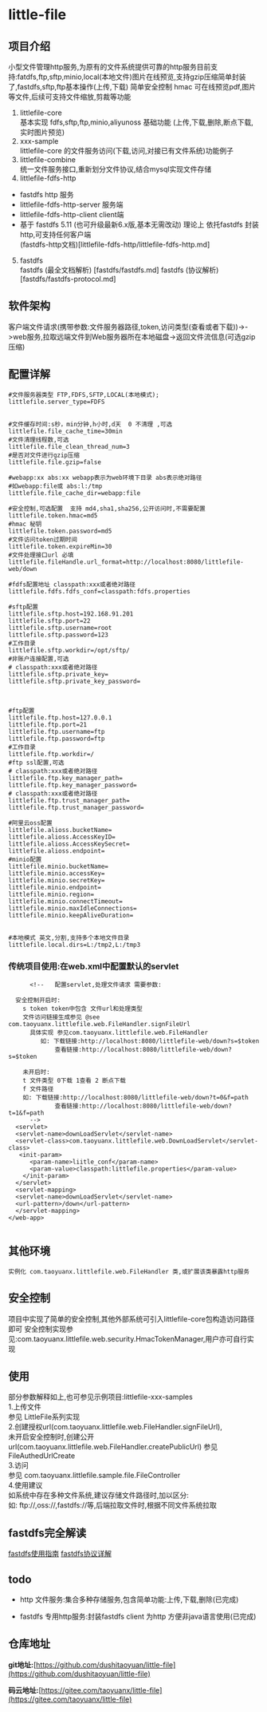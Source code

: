 # little-file

## 项目介绍
小型文件管理http服务,为原有的文件系统提供可靠的http服务目前支持:fatdfs,ftp,sftp,minio,local(本地文件)图片在线预览,支持gzip压缩简单封装了,fastdfs,sftp,ftp基本操作(上传,下载)
简单安全控制 hmac
可在线预览pdf,图片等文件,后续可支持文件缩放,剪裁等功能

1. littlefile-core  
基本实现 fdfs,sftp,ftp,minio,aliyunoss 基础功能 (上传,下载,删除,断点下载,实时图片预览)
2. xxx-sample   
littlefile-core 的文件服务访问(下载,访问,对接已有文件系统)功能例子
3. littlefile-combine  
统一文件服务接口,重新划分文件协议,结合mysql实现文件存储
4. littlefile-fdfs-http  
 - fastdfs http 服务 
 - littlefile-fdfs-http-server 服务端
 - littlefile-fdfs-http-client client端
 - 基于 fastdfs 5.11 (也可升级最新6.x版,基本无需改动)
 理论上 依托fastdfs  封装http,可支持任何客户端   
   (fastdfs-http文档)[littlefile-fdfs-http/littlefile-fdfs-http.md]
 
5. fastdfs   
fastdfs (最全文档解析) [fastdfs/fastdfs.md]
fastdfs (协议解析) [fastdfs/fastdfs-protocol.md]
 
## 软件架构
客户端文件请求(携带参数:文件服务器路径,token,访问类型(查看或者下载))->->web服务,拉取远端文件到Web服务器所在本地磁盘->返回文件流信息(可选gzip压缩)

## 配置详解
```
#文件服务器类型 FTP,FDFS,SFTP,LOCAL(本地模式);
littlefile.server_type=FDFS


#文件缓存时间:s秒，min分钟,h小时,d天  0 不清理 ,可选
littlefile.file_cache_time=30min
#文件清理线程数,可选
littlefile.file_clean_thread_num=3
#是否对文件进行gzip压缩
littlefile.file.gzip=false

#webapp:xx abs:xx webapp表示为web环境下目录 abs表示绝对路径
#如webapp:file或 abs:l:/tmp
littlefile.file_cache_dir=webapp:file

#安全控制,可选配置  支持 md4,sha1,sha256,公开访问时,不需要配置
littlefile.token.hmac=md5
#hmac 秘钥
littlefile.token.password=md5
#文件访问token过期时间
littlefile.token.expireMin=30
#文件处理接口url 必填
littlefile.fileHandle.url_format=http://localhost:8080/littlefile-web/down

#fdfs配置地址 classpath:xxx或者绝对路径
littlefile.fdfs.fdfs_conf=classpath:fdfs.properties

#sftp配置 
littlefile.sftp.host=192.168.91.201
littlefile.sftp.port=22
littlefile.sftp.username=root
littlefile.sftp.password=123
#工作目录
littlefile.sftp.workdir=/opt/sftp/
#非账户连接配置,可选
# classpath:xxx或者绝对路径
littlefile.sftp.private_key=
littlefile.sftp.private_key_password=



#ftp配置
littlefile.ftp.host=127.0.0.1
littlefile.ftp.port=21
littlefile.ftp.username=ftp
littlefile.ftp.password=ftp
#工作目录
littlefile.ftp.workdir=/
#ftp ssl配置,可选
# classpath:xxx或者绝对路径
littlefile.ftp.key_manager_path=
littlefile.ftp.key_manager_password=
# classpath:xxx或者绝对路径
littlefile.ftp.trust_manager_path=
littlefile.ftp.trust_manager_password=

#阿里云oss配置
littlefile.alioss.bucketName=
littlefile.alioss.AccessKeyID=
littlefile.alioss.AccessKeySecret=
littlefile.alioss.endpoint=
#minio配置
littlefile.minio.bucketName=
littlefile.minio.accessKey=
littlefile.minio.secretKey=
littlefile.minio.endpoint=
littlefile.minio.region=
littlefile.minio.connectTimeout=
littlefile.minio.maxIdleConnections=
littlefile.minio.keepAliveDuration=


#本地模式 英文,分割,支持多个本地文件目录
littlefile.local.dirs=L:/tmp2,L:/tmp3
```
### 传统项目使用:在web.xml中配置默认的servlet
```
      <!--   配置servlet,处理文件请求 需要参数:
  
  安全控制开启时:
    s token token中包含 文件url和处理类型
    文件访问链接生成参见 @see com.taoyuanx.littlefile.web.FileHandler.signFileUrl
      具体实现 参见com.taoyuanx.littlefile.web.FileHandler
     	 如: 下载链接:http://localhost:8080/littlefile-web/down?s=$token
     		 查看链接:http://localhost:8080/littlefile-web/down?s=$token
  
    未开启时:
    t 文件类型 0下载 1查看 2 断点下载
    f 文件路径
    如: 下载链接:http://localhost:8080/littlefile-web/down?t=0&f=path
     		 查看链接:http://localhost:8080/littlefile-web/down?t=1&f=path
      -->
  <servlet>
  <servlet-name>downLoadServlet</servlet-name>
  <servlet-class>com.taoyuanx.littlefile.web.DownLoadServlet</servlet-class>
   <init-param>
      <param-name>liitle_conf</param-name>
      <param-value>classpath:littlefile.properties</param-value>
    </init-param>
  </servlet>
  <servlet-mapping>
  <servlet-name>downLoadServlet</servlet-name>
  <url-pattern>/down</url-pattern>
  </servlet-mapping>
</web-app>


```


## 其他环境
```
实例化 com.taoyuanx.littlefile.web.FileHandler 类,或扩展该类暴露http服务

```

## 安全控制
项目中实现了简单的安全控制,其他外部系统可引入littlefile-core包构造访问路径即可
安全控制实现参见:com.taoyuanx.littlefile.web.security.HmacTokenManager,用户亦可自行实现

## 使用
部分参数解释如上,也可参见示例项目:littlefile-xxx-samples<br/>
1.上传文件<br/>
参见 LittleFile系列实现<br/>
2.创建授权url(com.taoyuanx.littlefile.web.FileHandler.signFileUrl),<br/>
未开启安全控制时,创建公开url(com.taoyuanx.littlefile.web.FileHandler.createPublicUrl)
参见 FileAuthedUrlCreate<br/>
3.访问<br/>
参见 com.taoyuanx.littlefile.sample.file.FileController<br/>
4.使用建议<br/>
如系统中存在多种文件系统,建议存储文件路径时,加以区分:<br/>
如: ftp://,oss://,fastdfs://等,后端拉取文件时,根据不同文件系统拉取<br/>


## fastdfs完全解读

[fastdfs使用指南](fastdfs/fastdfs.md)
[fastdfs协议详解](fastdfs/fastdfs-protocol.md)

## todo
- http 文件服务:集合多种存储服务,包含简单功能:上传,下载,删除(已完成)

- fastdfs 专用http服务:封装fastdfs client 为http 方便非java语言使用(已完成)

## 仓库地址

**git地址:**[https://github.com/dushitaoyuan/little-file](https://github.com/dushitaoyuan/little-file)



**码云地址:**[https://gitee.com/taoyuanx/little-file](https://gitee.com/taoyuanx/little-file) 
